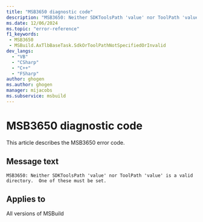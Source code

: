```yaml
---
title: "MSB3650 diagnostic code"
description: "MSB3650: Neither SDKToolsPath 'value' nor ToolPath 'value' is a valid directory.  One of these must be set."
ms.date: 12/06/2024
ms.topic: "error-reference"
f1_keywords:
 - MSB3650
 - MSBuild.AxTlbBaseTask.SdkOrToolPathNotSpecifiedOrInvalid
dev_langs:
  - "VB"
  - "CSharp"
  - "C++"
  - "FSharp"
author: ghogen
ms.author: ghogen
manager: mijacobs
ms.subservice: msbuild
---
```


# MSB3650 diagnostic code

<!-- :::ErrorDefinitionDescription::: -->
<!-- :::editable-content name="introDescription"::: -->
This article describes the MSB3650 error code.
<!-- :::editable-content-end::: -->

## Message text

`MSB3650: Neither SDKToolsPath 'value' nor ToolPath 'value' is a valid directory.  One of these must be set.`

<!-- :::editable-content name="postOutputDescription"::: -->
<!--
{StrBegin="MSB3650: "}
-->
<!-- :::editable-content-end::: -->
<!-- :::ErrorDefinitionDescription-end::: -->

## Applies to

All versions of MSBuild
